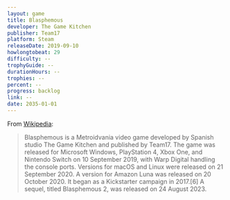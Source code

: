 ```yaml
---
layout: game
title: Blasphemous
developer: The Game Kitchen
publisher: Team17
platform: Steam
releaseDate: 2019-09-10
howlongtobeat: 29
difficulty: --
trophyGuide: --
durationHours: --
trophies: --
percent: --
progress: backlog
link: --
date: 2035-01-01
---
```


From [Wikipedia](https://en.wikipedia.org/wiki/Blasphemous_(video_game)):

> Blasphemous is a Metroidvania video game developed by Spanish studio The Game Kitchen and published by Team17. The game was released for Microsoft Windows, PlayStation 4, Xbox One, and Nintendo Switch on 10 September 2019, with Warp Digital handling the console ports. Versions for macOS and Linux were released on 21 September 2020. A version for Amazon Luna was released on 20 October 2020. It began as a Kickstarter campaign in 2017.[6] A sequel, titled Blasphemous 2, was released on 24 August 2023.
